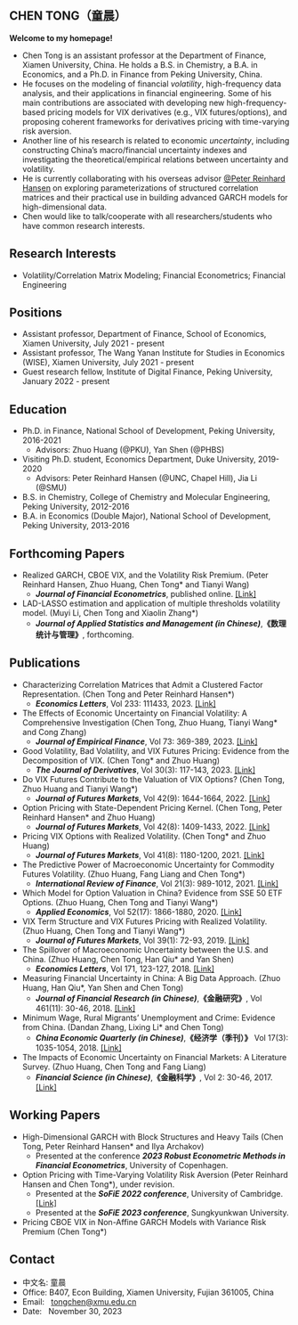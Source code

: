 ## CHEN TONG（童晨）

**Welcome to my homepage!**
- Chen Tong is an assistant professor at the Department of Finance, Xiamen University, China. He holds a B.S. in Chemistry, a B.A. in Economics, and a Ph.D. in Finance from Peking University, China.
- He focuses on the modeling of financial <em>volatility</em>, high-frequency data analysis, and their applications in financial engineering. Some of his main contributions are associated with developing new high-frequency-based pricing models for VIX derivatives (e.g., VIX futures/options), and proposing coherent frameworks for derivatives pricing with time-varying risk aversion.
- Another line of his research is related to economic <em>uncertainty</em>, including constructing China’s macro/financial uncertainty indexes and investigating the theoretical/empirical relations between uncertainty and volatility.
- He is currently collaborating with his overseas advisor [@Peter Reinhard Hansen](https://sites.google.com/site/peterreinhardhansen/) on exploring parameterizations of structured correlation matrices and their practical use in building advanced GARCH models for high-dimensional data.
- Chen would like to talk/cooperate with all researchers/students who have common research interests.

## Research Interests
- Volatility/Correlation Matrix Modeling; Financial Econometrics; Financial Engineering

## Positions
- Assistant professor, Department of Finance, School of Economics, Xiamen University, July 2021 - present
- Assistant professor, The Wang Yanan Institute for Studies in Economics (WISE), Xiamen University, July 2021 - present
- Guest research fellow, Institute of Digital Finance, Peking University, January 2022 - present

## Education
- Ph.D. in Finance, National School of Development, Peking University, 2016-2021
  - Advisors: Zhuo Huang (@PKU), Yan Shen (@PHBS)
- Visiting Ph.D. student, Economics Department, Duke University, 2019-2020
  - Advisors: Peter Reinhard Hansen (@UNC, Chapel Hill), Jia Li (@SMU)
- B.S. in Chemistry, College of Chemistry and Molecular Engineering, Peking University, 2012-2016
- B.A. in Economics (Double Major), National School of Development, Peking University, 2013-2016

## Forthcoming Papers
- Realized GARCH, CBOE VIX, and the Volatility Risk Premium. (Peter Reinhard Hansen, Zhuo Huang, Chen Tong* and Tianyi Wang)
  - <em><strong>Journal of Financial Econometrics</strong></em>, published online. [[Link]](https://doi.org/10.1093/jjfinec/nbac033)
- LAD-LASSO estimation and application of multiple thresholds volatility model. (Muyi Li, Chen Tong and Xiaolin Zhang*)
  - <em><strong>Journal of Applied Statistics and Management (in Chinese)</strong></em>,<strong>《数理统计与管理》</strong>, forthcoming.

## Publications
- Characterizing Correlation Matrices that Admit a Clustered Factor Representation. (Chen Tong and Peter Reinhard Hansen*)  
  - <em><strong>Economics Letters</strong></em>, Vol 233: 111433, 2023. [[Link]](https://doi.org/10.1016/j.econlet.2023.111433)
- The Effects of Economic Uncertainty on Financial Volatility: A Comprehensive Investigation (Chen Tong, Zhuo Huang, Tianyi Wang* and Cong Zhang)
  - <em><strong>Journal of Empirical Finance</strong></em>, Vol 73: 369-389, 2023. [[Link]](https://doi.org/10.1016/j.jempfin.2023.08.004)
- Good Volatility, Bad Volatility, and VIX Futures Pricing: Evidence from the Decomposition of VIX. (Chen Tong* and Zhuo Huang) 
  - <em><strong>The Journal of Derivatives</strong></em>, Vol 30(3): 117-143, 2023. [[Link]](https://doi.org/10.3905/jod.2022.1.174)
- Do VIX Futures Contribute to the Valuation of VIX Options? (Chen Tong, Zhuo Huang and Tianyi Wang*)
  - <em><strong>Journal of Futures Markets</strong></em>, Vol 42(9): 1644-1664, 2022. [[Link]](http://doi.org/10.1002/fut.22278)
- Option Pricing with State-Dependent Pricing Kernel. (Chen Tong, Peter Reinhard Hansen* and Zhuo Huang) 
  - <em><strong>Journal of Futures Markets</strong></em>, Vol 42(8): 1409-1433, 2022. [[Link]](http://doi.org/10.1002/fut.22338)
- Pricing VIX Options with Realized Volatility. (Chen Tong* and Zhuo Huang) 
  - <em><strong>Journal of Futures Markets</strong></em>, Vol 41(8): 1180-1200, 2021. [[Link]](http://doi.org/10.1002/fut.22201)
- The Predictive Power of Macroeconomic Uncertainty for Commodity Futures Volatility. (Zhuo Huang, Fang Liang and Chen Tong*)
  - <em><strong>International Review of Finance</strong></em>, Vol 21(3): 989-1012, 2021. [[Link]](http://doi.org/10.1111/irfi.12310)
- Which Model for Option Valuation in China? Evidence from SSE 50 ETF Options. (Zhuo Huang, Chen Tong and Tianyi Wang*)
  - <em><strong>Applied Economics</strong></em>, Vol 52(17): 1866-1880, 2020. [[Link]](http://doi.org/10.1080/00036846.2019.1679348)
- VIX Term Structure and VIX Futures Pricing with Realized Volatility. (Zhuo Huang, Chen Tong and Tianyi Wang*) 
  - <em><strong>Journal of Futures  Markets</strong></em>, Vol 39(1): 72-93, 2019. [[Link]](http://doi.org/10.1002/fut.21955)
- The Spillover of Macroeconomic Uncertainty between the U.S. and China. (Zhuo Huang, Chen Tong, Han Qiu* and Yan Shen)
  - <em><strong>Economics Letters</strong></em>, Vol 171, 123-127, 2018. [[Link]](http://doi.org/10.1016/j.econlet.2018.07.018)
- Measuring Financial Uncertainty in China: A Big Data Approach. (Zhuo Huang, Han Qiu*, Yan Shen and Chen Tong)
  - <em><strong>Journal of Financial Research (in Chinese)</strong></em>,<strong>《金融研究》</strong>, Vol 461(11): 30-46, 2018. [[Link]](http://www.jryj.org.cn/CN/Y2018/V461/I11/30)
- Minimum Wage, Rural Migrants&rsquo; Unemployment and Crime: Evidence from China. (Dandan Zhang, Lixing Li* and Chen Tong)
  - <em><strong>China Economic Quarterly (in Chinese)</strong></em>,<strong>《经济学（季刊）》</strong> Vol 17(3): 1035-1054, 2018. [[Link]](http://ccj.pku.edu.cn/jjx/CN/10.13821/j.cnki.ceq.2018.02.08)
- The Impacts of Economic Uncertainty on Financial Markets: A Literature Survey. (Zhuo Huang, Chen Tong and Fang Liang) 
  - <em><strong>Financial Science (in Chinese)</strong></em>,<strong>《金融科学》</strong>, Vol 2: 30-46, 2017. [[Link]](https://jrkx.chinajournal.net.cn/WKH/WebPublication/paperDigest.aspx?paperID=61f0916e-1a3f-4029-a4e2-0e8e53669a88) 

## Working Papers
- High-Dimensional GARCH with Block Structures and Heavy Tails (Chen Tong, Peter Reinhard Hansen* and Ilya Archakov)
  - Presented at the conference <em><strong>2023 Robust Econometric Methods in Financial Econometrics</strong></em>, University of Copenhagen.
- Option Pricing with Time-Varying Volatility Risk Aversion (Peter Reinhard Hansen and Chen Tong*), under revision.
  - Presented at the <em><strong>SoFiE 2022 conference</strong></em>, University of Cambridge. [[Link]](https://arxiv.org/abs/2204.06943)
  - Presented at the <em><strong>SoFiE 2023 conference</strong></em>, Sungkyunkwan University.
- Pricing CBOE VIX in Non-Affine GARCH Models with Variance Risk Premium (Chen Tong*)

## Contact
- 中文名: 童晨 <br />
- Office: B407, Econ Building, Xiamen University, Fujian 361005, China <br />
- Email: &nbsp; tongchen@xmu.edu.cn <br />
- Date: &nbsp; November 30, 2023
